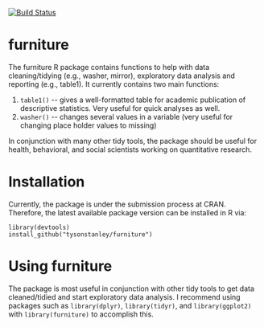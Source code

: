 [![Build Status](https://travis-ci.org/TysonStanley/furniture.svg?branch=master)](https://travis-ci.org/TysonStanley/furniture)

# furniture

The furniture R package contains functions to help with data cleaning/tidying (e.g., washer, mirror), exploratory data analysis and reporting (e.g., table1). It currently contains two main functions:

1. `table1()` -- gives a well-formatted table for academic publication of descriptive statistics. Very useful for quick analyses as well.
2. `washer()` -- changes several values in a variable (very useful for changing place holder values to missing)

In conjunction with many other tidy tools, the package should be useful for health, behavioral, and social scientists working on quantitative research.

# Installation

Currently, the package is under the submission process at CRAN. Therefore, the latest available package version can be installed in R via:

```rstudio
library(devtools)
install_github("tysonstanley/furniture")
```

# Using furniture

The package is most useful in conjunction with other tidy tools to get data cleaned/tidied and start exploratory data analysis. I recommend using packages such as `library(dplyr)`, `library(tidyr)`, and `library(ggplot2)` with `library(furniture)` to accomplish this.



